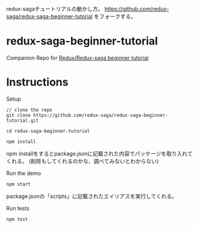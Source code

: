redux-sagaチュートリアルの動かし方。
https://github.com/redux-saga/redux-saga-beginner-tutorial
をフォークする。


# redux-saga-beginner-tutorial
Companion Repo for [Redux/Redux-saga beginner tutorial](https://github.com/redux-saga/redux-saga/blob/master/docs/introduction/BeginnerTutorial.md)

# Instructions

Setup

```
// clone the repo
git clone https://github.com/redux-saga/redux-saga-beginner-tutorial.git

cd redux-saga-beginner-tutorial

npm install
```

npm installをするとpackage.jsonに記載された内容でパッケージを取り入れてくれる。
(削除もしてくれるのかな、調べてみないとわからない)

Run the demo

```
npm start
```

package.jsonの「scripts」に記載されたエイリアスを実行してくれる。

Run tests

```
npm test
```
